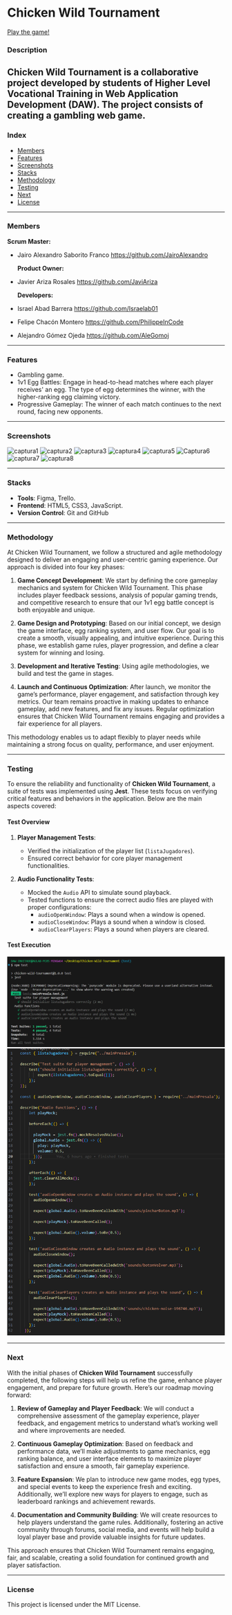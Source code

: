 # Chicken Wild Tournament

[Play the game!](https://cwt-five.vercel.app/)

### Description

**Chicken Wild Tournament** is a collaborative project developed by students of Higher Level Vocational Training in Web Application Development (DAW). The project consists of creating a gambling web game.
---

### Index
- [Members](#members)
- [Features](#features)
- [Screenshots](#screenshots)
- [Stacks](#stacks)
- [Methodology](#methodology)
- [Testing](#testing)
- [Next](#next)
- [License](#license)

---

### Members

  **Scrum Master:**
- Jairo Alexandro Saborito Franco https://github.com/JairoAlexandro

  **Product Owner:**
- Javier Ariza Rosales https://github.com/JaviAriza

  **Developers:**
- Israel Abad Barrera https://github.com/Israelab01
- Felipe Chacón Montero https://github.com/PhilippeInCode
- Alejandro Gómez Ojeda https://github.com/AleGomoj

---

### Features

- Gambling game.
- 1v1 Egg Battles: Engage in head-to-head matches where each player receives' an egg. The type of egg determines the winner, with the higher-ranking egg claiming victory.
- Progressive Gameplay: The winner of each match continues to the next round, facing new opponents.

---

### Screenshots

![captura1](https://github.com/user-attachments/assets/0cbc89cc-a402-4509-aef8-2aae3d9d265f)
![captura2](https://github.com/user-attachments/assets/3d083021-1cfa-4eef-b2fa-9d64d5800afb)
![captura3](https://github.com/user-attachments/assets/076be3fc-41af-41dc-9e4b-f4289241d7c4)
![captura4](https://github.com/user-attachments/assets/ce9e0d06-99d8-4218-abad-79251f112a28)
![captura5](https://github.com/user-attachments/assets/6461b8ac-22e4-40b9-8f27-92fc3a111998)
![Captura6](https://github.com/user-attachments/assets/2dd5ba83-e0bb-4b39-bfa6-a9735f1a98e2)
![captura7](https://github.com/user-attachments/assets/9ecfa05c-6f3c-4bb3-81c2-c30f2ace5a59)
![captura8](https://github.com/user-attachments/assets/db96d564-c676-41e5-ae68-9ab3d34baf9d)


---

### Stacks

- **Tools**: Figma, Trello.
- **Frontend**: HTML5, CSS3, JavaScript.
- **Version Control**: Git and GitHub

---

### Methodology

At Chicken Wild Tournament, we follow a structured and agile methodology designed to deliver an engaging and user-centric gaming experience. Our approach is divided into four key phases:

1. **Game Concept Development**: We start by defining the core gameplay mechanics and system for Chicken Wild Tournament. This phase includes player feedback sessions, analysis of popular gaming trends, and competitive research to ensure that our 1v1 egg battle concept is both enjoyable and unique.

2. **Game Design and Prototyping**: Based on our initial concept, we design the game interface, egg ranking system, and user flow. Our goal is to create a smooth, visually appealing, and intuitive experience. During this phase, we establish game rules, player progression, and define a clear system for winning and losing.

3. **Development and Iterative Testing**: Using agile methodologies, we build and test the game in stages.

4. **Launch and Continuous Optimization**: After launch, we monitor the game’s performance, player engagement, and satisfaction through key metrics. Our team remains proactive in making updates to enhance gameplay, add new features, and fix any issues. Regular optimization ensures that Chicken Wild Tournament remains engaging and provides a fair experience for all players.

This methodology enables us to adapt flexibly to player needs while maintaining a strong focus on quality, performance, and user enjoyment.

---

### Testing

To ensure the reliability and functionality of **Chicken Wild Tournament**, a suite of tests was implemented using **Jest**. These tests focus on verifying critical features and behaviors in the application. Below are the main aspects covered:

#### Test Overview

1. **Player Management Tests**:
   - Verified the initialization of the player list (`listaJugadores`).
   - Ensured correct behavior for core player management functionalities.

2. **Audio Functionality Tests**:
   - Mocked the `Audio` API to simulate sound playback.
   - Tested functions to ensure the correct audio files are played with proper configurations:
     - `audioOpenWindow`: Plays a sound when a window is opened.
     - `audioCloseWindow`: Plays a sound when a window is closed.
     - `audioClearPlayers`: Plays a sound when players are cleared.

#### Test Execution

![captura9](https://github.com/Israelab01/Chicken-Wild-Tournament/blob/main/Images/extras/testImage.png?raw=true)
![captura10](https://github.com/Israelab01/Chicken-Wild-Tournament/blob/main/Images/extras/testCodigo.png?raw=true)

---

### Next

With the initial phases of **Chicken Wild Tournament** successfully completed, the following steps will help us refine the game, enhance player engagement, and prepare for future growth. Here’s our roadmap moving forward:

1. **Review of Gameplay and Player Feedback**: We will conduct a comprehensive assessment of the gameplay experience, player feedback, and engagement metrics to understand what’s working well and where improvements are needed.

2. **Continuous Gameplay Optimization**: Based on feedback and performance data, we’ll make adjustments to game mechanics, egg ranking balance, and user interface elements to maximize player satisfaction and ensure a smooth, fair gameplay experience.

3. **Feature Expansion**: We plan to introduce new game modes, egg types, and special events to keep the experience fresh and exciting. Additionally, we’ll explore new ways for players to engage, such as leaderboard rankings and achievement rewards.

4. **Documentation and Community Building**: We will create resources to help players understand the game rules. Additionally, fostering an active community through forums, social media, and events will help build a loyal player base and provide valuable insights for future updates.

This approach ensures that Chicken Wild Tournament remains engaging, fair, and scalable, creating a solid foundation for continued growth and player satisfaction.

---

### License

This project is licensed under the MIT License.

